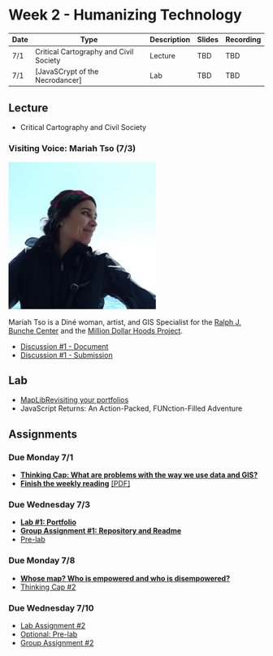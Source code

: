 # Week 2 - Humanizing Technology

Date|Type|Description|Slides|Recording|
|---|----|-----------|------|---------|
|7/1|Critical Cartography and Civil Society|Lecture|TBD|TBD
|7/1|[JavaSCrypt of the Necrodancer]|Lab|TBD|TBD

## Lecture

- Critical Cartography and Civil Society
 
### Visiting Voice: Mariah Tso (7/3)
![../media/mariahtso.jpg](../media/mariahtso.jpg)

Mariah Tso is a Diné woman, artist, and GIS Specialist for the [Ralph J. Bunche Center](https://bunchecenter.ucla.edu/) and the [Million Dollar Hoods Project](https://milliondollarhoods.pre.ss.ucla.edu/).

- [Discussion #1 - Document](https://docs.google.com/document/d/1kFfSY3FOYjmkDQwF0iWhwwaa4aODrNtHL1MXd_gLFwY/copy)
- [Discussion #1 - Submission](https://docs.google.com/spreadsheets/d/1ZAr9Hd9fmtevEGRadA_a4xl-AoXM8eZJ3VQFygXnT5o/edit#gid=1823767792)

## Lab

- [MapLibRevisiting your portfolios](../labs/week2/lab1more.md)
- JavaScript Returns: An Action-Packed, FUNction-Filled Adventure

## Assignments

### Due Monday 7/1

- [**Thinking Cap: What are problems with the way we use data and GIS?**](../assignments/week1/thinking_cap.md)
- [**Finish the weekly reading**](../assignments/week1/reading.md) [[PDF]](../materials/readings/An_Introduction_to_Critical_Cartography.pdf)
 
### Due Wednesday 7/3

- [**Lab #1: Portfolio**](../assignments/week1/lab_assignment.md)
- [**Group Assignment #1: Repository and Readme**](../assignments/week1/group_assignment.md)
- [Pre-lab](../assignments/week2/prelab.md)

### Due Monday 7/8

- [**Whose map? Who is empowered and who is disempowered?**](../assignments/week2/reading.md)
- [Thinking Cap #2](https://github.com/albertkun/24SU-ASIAAM-191A/discussions/10)

### Due Wednesday 7/10

- [Lab Assignment #2](../assignments/week2/lab_assignment.md)
- [Optional: Pre-lab](../assignments/week3/prelab.md)
- [Group Assignment #2](../assignments/week2/group_assignment.md)
